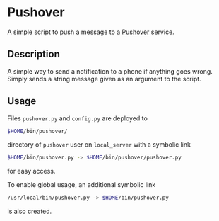 # Pushover

A simple script to push a message to a [Pushover][pushover] service.

## Description

A simple way to send a notification to a phone if anything goes wrong.
Simply sends a string message given as an argument to the script.

## Usage

Files `pushover.py` and `config.py` are deployed to

```sh
$HOME/bin/pushover/
```

directory of `pushover` user on `local_server` with a symbolic link

```sh
$HOME/bin/pushover.py -> $HOME/bin/pushover/pushover.py
```

for easy access.

To enable global usage, an additional symbolic link

```sh
/usr/local/bin/pushover.py -> $HOME/bin/pushover.py
```

is also created.

[pushover]: https://pushover.net/
